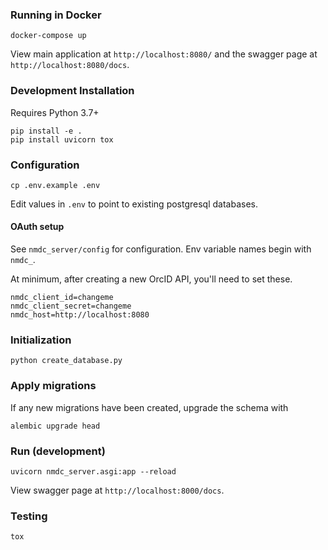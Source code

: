 ### Running in Docker

```
docker-compose up
```

View main application at `http://localhost:8080/` and the swagger page at `http://localhost:8080/docs`.


### Development Installation

Requires Python 3.7+

```
pip install -e .
pip install uvicorn tox
```

### Configuration

```
cp .env.example .env
```

Edit values in `.env` to point to existing postgresql databases.

#### OAuth setup

See `nmdc_server/config` for configuration.  Env variable names begin with `nmdc_`.

At minimum, after creating a new OrcID API, you'll need to set these.

```
nmdc_client_id=changeme
nmdc_client_secret=changeme
nmdc_host=http://localhost:8080
```

### Initialization

```
python create_database.py
```

### Apply migrations

If any new migrations have been created, upgrade the schema with
```
alembic upgrade head
```

### Run (development)

```
uvicorn nmdc_server.asgi:app --reload
```

View swagger page at `http://localhost:8000/docs`.

### Testing
```
tox
```
